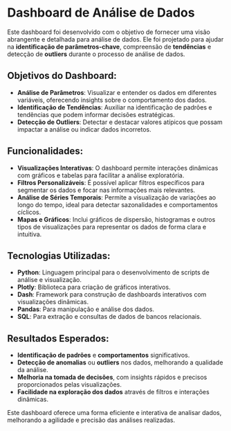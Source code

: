 # Dashboard de Análise de Dados

Este dashboard foi desenvolvido com o objetivo de fornecer uma visão abrangente e detalhada para análise de dados. Ele foi projetado para ajudar na **identificação de parâmetros-chave**, compreensão de **tendências** e detecção de **outliers** durante o processo de análise de dados.

## Objetivos do Dashboard:
- **Análise de Parâmetros**: Visualizar e entender os dados em diferentes variáveis, oferecendo insights sobre o comportamento dos dados.
- **Identificação de Tendências**: Auxiliar na identificação de padrões e tendências que podem informar decisões estratégicas.
- **Detecção de Outliers**: Detectar e destacar valores atípicos que possam impactar a análise ou indicar dados incorretos.
  
## Funcionalidades:
- **Visualizações Interativas**: O dashboard permite interações dinâmicas com gráficos e tabelas para facilitar a análise exploratória.
- **Filtros Personalizáveis**: É possível aplicar filtros específicos para segmentar os dados e focar nas informações mais relevantes.
- **Análise de Séries Temporais**: Permite a visualização de variações ao longo do tempo, ideal para detectar sazonalidades e comportamentos cíclicos.
- **Mapas e Gráficos**: Inclui gráficos de dispersão, histogramas e outros tipos de visualizações para representar os dados de forma clara e intuitiva.

## Tecnologias Utilizadas:
- **Python**: Linguagem principal para o desenvolvimento de scripts de análise e visualização.
- **Plotly**: Biblioteca para criação de gráficos interativos.
- **Dash**: Framework para construção de dashboards interativos com visualizações dinâmicas.
- **Pandas**: Para manipulação e análise dos dados.
- **SQL**: Para extração e consultas de dados de bancos relacionais.

## Resultados Esperados:
- **Identificação de padrões** e **comportamentos** significativos.
- **Detecção de anomalias** ou **outliers** nos dados, melhorando a qualidade da análise.
- **Melhoria na tomada de decisões**, com insights rápidos e precisos proporcionados pelas visualizações.
- **Facilidade na exploração dos dados** através de filtros e interações dinâmicas.

Este dashboard oferece uma forma eficiente e interativa de analisar dados, melhorando a agilidade e precisão das análises realizadas.

